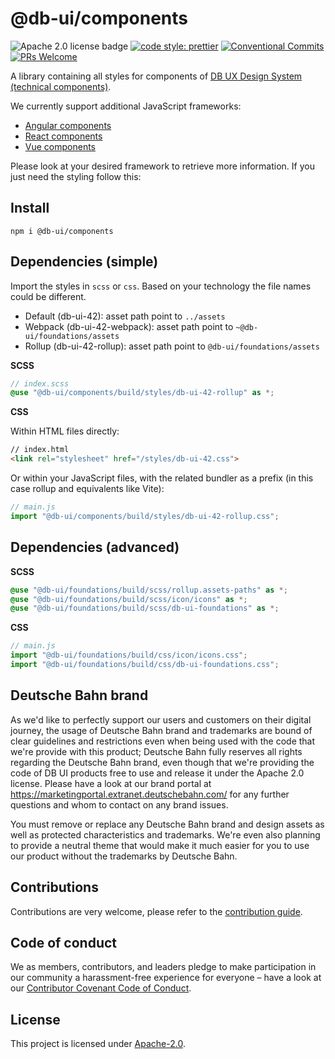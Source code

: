 # @db-ui/components

![Apache 2.0 license badge](https://img.shields.io/badge/License-Apache_2.0-blue.svg)
[![code style: prettier](https://img.shields.io/badge/code_style-prettier-ff69b4.svg?style=flat-square)](https://github.com/prettier/prettier)
[![Conventional Commits](https://img.shields.io/badge/Conventional%20Commits-1.0.0-yellow.svg)](https://conventionalcommits.org)
[![PRs Welcome](https://img.shields.io/badge/PRs-welcome-brightgreen.svg?style=flat-square)](https://makeapullrequest.com)

A library containing all styles for components of [DB UX Design System (technical components)](https://github.com/db-ui/mono).

We currently support additional JavaScript frameworks:

-   [Angular components](https://www.npmjs.com/package/@db-ui/ngx-components)
-   [React components](https://www.npmjs.com/package/@db-ui/react-components)
-   [Vue components](https://www.npmjs.com/package/@db-ui/v-components)

Please look at your desired framework to retrieve more information.
If you just need the styling follow this:

## Install

`npm i @db-ui/components`

## Dependencies (simple)

Import the styles in `scss` or `css`. Based on your technology the file names could be different.

-   Default (db-ui-42): asset path point to `../assets`
-   Webpack (db-ui-42-webpack): asset path point to `~@db-ui/foundations/assets`
-   Rollup (db-ui-42-rollup): asset path point to `@db-ui/foundations/assets`

**SCSS**

```scss
// index.scss
@use "@db-ui/components/build/styles/db-ui-42-rollup" as *;
```

**CSS**

Within HTML files directly:

```html
// index.html
<link rel="stylesheet" href="/styles/db-ui-42.css">
```

Or within your JavaScript files, with the related bundler as a prefix (in this case rollup and equivalents like Vite):

```js
// main.js
import "@db-ui/components/build/styles/db-ui-42-rollup.css";
```

## Dependencies (advanced)

**SCSS**

```scss
@use "@db-ui/foundations/build/scss/rollup.assets-paths" as *;
@use "@db-ui/foundations/build/scss/icon/icons" as *;
@use "@db-ui/foundations/build/scss/db-ui-foundations" as *;
```

**CSS**

```js
// main.js
import "@db-ui/foundations/build/css/icon/icons.css";
import "@db-ui/foundations/build/css/db-ui-foundations.css";
```

## Deutsche Bahn brand

As we'd like to perfectly support our users and customers on their digital journey, the usage of Deutsche Bahn brand and trademarks are bound of clear guidelines and restrictions even when being used with the code that we're provide with this product; Deutsche Bahn fully reserves all rights regarding the Deutsche Bahn brand, even though that we're providing the code of DB UI products free to use and release it under the Apache 2.0 license.
Please have a look at our brand portal at <https://marketingportal.extranet.deutschebahn.com/> for any further questions and whom to contact on any brand issues.

You must remove or replace any Deutsche Bahn brand and design assets as well as protected characteristics and trademarks. We're even also planning to provide a neutral theme that would make it much easier for you to use our product without the trademarks by Deutsche Bahn.

## Contributions

Contributions are very welcome, please refer to the [contribution guide](https://github.com/db-ui/mono/blob/main/CONTRIBUTING.md).

## Code of conduct

We as members, contributors, and leaders pledge to make participation in our
community a harassment-free experience for everyone – have a look at our [Contributor Covenant Code of Conduct](https://github.com/db-ui/mono/blob/main/CODE-OF-CONDUCT.md).

## License

This project is licensed under [Apache-2.0](LICENSE).
